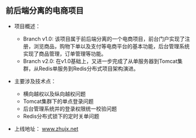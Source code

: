## 前后端分离的电商项目
* 项目概述：

  * Branch v1.0: 该项目属于前后端分离的一个电商项目，前台门户实现了注册，浏览商品，购物下单以及支付等电商平台的基本功能，后台管理系统实现了商品管理，订单管理等功能。
  * Branch v2.0: 在v1.0基础上，又进一步完成了从单服务器到Tomcat集群，从Redis单服务到Redis分布式项目架构演进。
  
* 主要涉及技术点：
  * 横向越权以及纵向越权问题
  * Tomcat集群下的单点登录问题
  * 后台管理系统并的登录权限统一校验问题
  * Redis分布式锁下的定时关单问题
  
* 上线地址：
  www.zhujx.net
